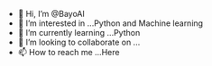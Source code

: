 - 👋 Hi, I’m @BayoAI
- 👀 I’m interested in ...Python and Machine learning
- 🌱 I’m currently learning ...Python
- 💞️ I’m looking to collaborate on ...
- 📫 How to reach me ...Here

<!---
BayoAI/BayoAI is a ✨ special ✨ repository because its `README.md` (this file) appears on your GitHub profile.
You can click the Preview link to take a look at your changes.
--->
